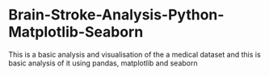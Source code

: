 # Brain-Stroke-Analysis-Python-Matplotlib-Seaborn
This is a basic analysis and visualisation of the a medical dataset and this is basic analysis of it using pandas, matplotlib and seaborn
